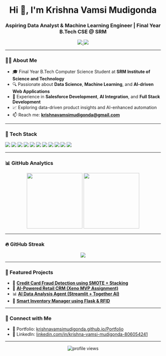 <h1 align="center">Hi 👋, I'm Krishna Vamsi Mudigonda</h1>
<h3 align="center">Aspiring Data Analyst & Machine Learning Engineer | Final Year B.Tech CSE @ SRM</h3>

<p align="center">
  <a href="https://krishnavamsimudigonda.github.io/Portfolio/" target="_blank">
    <img src="https://img.shields.io/badge/Portfolio-%230077B5?style=for-the-badge&logo=Portfolio&logoColor=white" />
  </a>
  <a href="https://www.linkedin.com/in/krishna-vamsi-mudigonda-806054241/" target="_blank">
    <img src="https://img.shields.io/badge/LinkedIn-%230077B5?style=for-the-badge&logo=linkedin&logoColor=white" />
  </a>
</p>

---

### 👨‍💻 About Me
- 🎓 Final Year B.Tech Computer Science Student at **SRM Institute of Science and Technology**
- 🔍 Passionate about **Data Science**, **Machine Learning**, and **AI-driven Web Applications**
- 💼 Experience in **Salesforce Development**, **AI Integration**, and **Full Stack Development**
- 📈 Exploring data-driven product insights and AI-enhanced automation
- 📫 Reach me: **krishnavamsimudigonda@gmail.com**

---

### 🚀 Tech Stack
<p align="left">
  <img src="https://img.shields.io/badge/Python-3776AB?style=for-the-badge&logo=python&logoColor=white"/>
  <img src="https://img.shields.io/badge/Pandas-150458?style=for-the-badge&logo=pandas&logoColor=white"/>
  <img src="https://img.shields.io/badge/NumPy-013243?style=for-the-badge&logo=numpy&logoColor=white"/>
  <img src="https://img.shields.io/badge/Scikit--Learn-F7931E?style=for-the-badge&logo=scikit-learn&logoColor=white"/>
  <img src="https://img.shields.io/badge/TensorFlow-FF6F00?style=for-the-badge&logo=TensorFlow&logoColor=white"/>
  <img src="https://img.shields.io/badge/Flask-000000?style=for-the-badge&logo=flask&logoColor=white"/>
  <img src="https://img.shields.io/badge/Django-092E20?style=for-the-badge&logo=django&logoColor=white"/>
  <img src="https://img.shields.io/badge/React-20232A?style=for-the-badge&logo=react&logoColor=61DAFB"/>
  <img src="https://img.shields.io/badge/Tailwind_CSS-06B6D4?style=for-the-badge&logo=tailwind-css&logoColor=white"/>
  <img src="https://img.shields.io/badge/MongoDB-4EA94B?style=for-the-badge&logo=mongodb&logoColor=white"/>
  <img src="https://img.shields.io/badge/GitHub-181717?style=for-the-badge&logo=github&logoColor=white"/>
</p>

---

### 📊 GitHub Analytics
<p align="center">
  <img src="https://github-readme-stats.vercel.app/api?username=krishnavamsimudigonda&show_icons=true&theme=radical" height="180" />
  <img src="https://github-readme-stats.vercel.app/api/top-langs/?username=krishnavamsimudigonda&layout=compact&theme=radical" height="180" />
</p>

---

### 🔥 GitHub Streak
<p align="center">
  <img src="https://github-readme-streak-stats.herokuapp.com/?user=krishnavamsimudigonda&theme=radical" />
</p>

---

### 📌 Featured Projects

- 🎯 [**Credit Card Fraud Detection using SMOTE + Stacking**](https://github.com/krishnavamsimudigonda/CreditCard-Fraud-Detection)
- 🧠 [**AI-Powered Retail CRM (Xeno MVP Assignment)**](https://github.com/krishnavamsimudigonda/Xeno-CRM)
- 📊 [**AI Data Analysis Agent (Streamlit + Together AI)**](https://github.com/krishnavamsimudigonda/Krishna-Data-Agent)
- 🧾 [**Smart Inventory Manager using Flask & RFID**](https://github.com/krishnavamsimudigonda/Smart-Inventory-Manager)

---

### 🤝 Connect with Me
- 🔗 Portfolio: [krishnavamsimudigonda.github.io/Portfolio](https://krishnavamsimudigonda.github.io/Portfolio/)
- 🔗 LinkedIn: [linkedin.com/in/krishna-vamsi-mudigonda-806054241](https://www.linkedin.com/in/krishna-vamsi-mudigonda-806054241/)

---

<p align="center">
  <img src="https://komarev.com/ghpvc/?username=krishnavamsimudigonda&label=Profile%20views&color=0e75b6&style=flat" alt="profile views"/>
</p>
